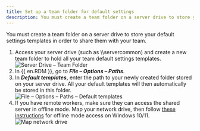 ```yaml
---
title: Set up a team folder for default settings
description: You must create a team folder on a server drive to store your default settings templates in order to share them with your team.
---
```

You must create a team folder on a server drive to store your default settings templates in order to share them with your team.  

1. Access your server drive (such as \\\servercommon) and create a new team folder to hold all your team default settings templates.  
![Server Drive – Team Folder](https://webdevolutions.azureedge.net/docs/en/rdm/windows/RDMWin2162.png)  
1. In {{ en.RDM }}, go to ***File – Options – Paths***.  
1. In ***Default templates***, enter the path to your newly created folder stored on your server drive. All your default templates will then automatically be stored in this folder.  
![File – Options – Paths – Default templates](https://webdevolutions.azureedge.net/docs/en/rdm/windows/RDMWin2163.png)  
1. If you have remote workers, make sure they can access the shared server in offline mode. Map your network drive, then follow [these instructions](https://www.thewindowsclub.com/windows-10-sync-center) for offline mode access on Windows 10/11.  
![Map network drive](https://webdevolutions.azureedge.net/docs/en/rdm/windows/RDMWin2164.png)  
